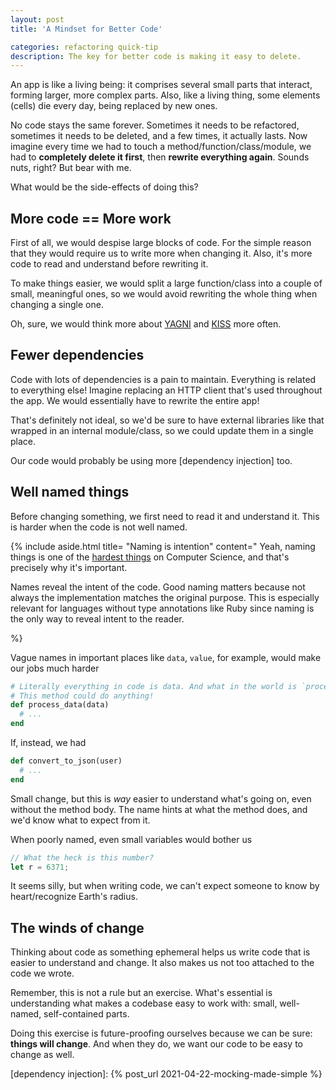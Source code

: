 ```yaml
---
layout: post
title: 'A Mindset for Better Code'

categories: refactoring quick-tip
description: The key for better code is making it easy to delete.
---
```


An app is like a living being: it comprises several small parts that interact,
forming larger, more complex parts. Also, like a living thing, some elements
(cells) die every day, being replaced by new ones.

No code stays the same forever. Sometimes it needs to be refactored, sometimes
it needs to be deleted, and a few times, it actually lasts. Now imagine every
time we had to touch a method/function/class/module, we had to **completely
delete it first**, then **rewrite everything again**. Sounds nuts, right? But bear
with me.

What would be the side-effects of doing this?

## More code == More work

First of all, we would despise large blocks of code. For the simple reason that
they would require us to write more when changing it. Also, it's more code to
read and understand before rewriting it.

To make things easier, we would split a large function/class into a couple of
small, meaningful ones, so we would avoid rewriting the whole thing when
changing a single one.

Oh, sure, we would think more about [YAGNI] and [KISS] more often.

## Fewer dependencies

Code with lots of dependencies is a pain to maintain. Everything is related to
everything else! Imagine replacing an HTTP client that's used throughout the
app. We would essentially have to rewrite the entire app!

That's definitely not ideal, so we'd be sure to have external libraries like
that wrapped in an internal module/class, so we could update them in a single
place.

Our code would probably be using more [dependency injection] too.

## Well named things

Before changing something, we first need to read it and
understand it. This is harder when the code is not well named.

{%
include aside.html
title= "Naming is intention"
content="
Yeah, naming things is one of the [hardest things] on Computer Science, and
that's precisely why it's important.

Names reveal the intent of the code. Good naming matters because not always the
implementation matches the original purpose. This is especially relevant for
languages without type annotations like Ruby since naming is the only way to
reveal intent to the reader.

[hardest things]: https://martinfowler.com/bliki/TwoHardThings.html"
%}

Vague names in important places like `data`, `value`, for example, would make
our jobs much harder

```ruby
# Literally everything in code is data. And what in the world is `process?`
# This method could do anything!
def process_data(data)
  # ...
end
```

If, instead, we had

```ruby
def convert_to_json(user)
  # ...
end
```

Small change, but this is _way_ easier to understand what's going on, even
without the method body. The name hints at what the method does, and we'd know
what to expect from it.

When poorly named, even small variables would bother us

```rust
// What the heck is this number?
let r = 6371;
```

It seems silly, but when writing code, we can't expect someone to know by
heart/recognize Earth's radius.

## The winds of change

Thinking about code as something ephemeral helps us write code that is easier to
understand and change. It also makes us not too attached to the code we wrote.

Remember, this is not a rule but an exercise. What's essential is understanding
what makes a codebase easy to work with: small, well-named, self-contained
parts.

Doing this exercise is future-proofing ourselves because we can be sure:
**things will change**. And when they do, we want our code to be easy to
change as well.

[kiss]: https://thoughtbot.com/blog/ruby-and-kiss-sitting-in-a-tree
[yagni]: https://martinfowler.com/bliki/Yagni.html

[dependency injection]: {% post_url 2021-04-22-mocking-made-simple %}
